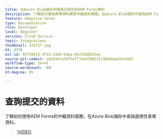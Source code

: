 ```yaml
---
title: 在Azure Blob儲存中搜尋已提交的AEM Forms資料
description: 了解如何使用表單資料模型中繼資料服務，在Azure Blob儲存中查詢AEM Forms已提交的資料。
feature: Adaptive Forms
type: Documentation
role: Developer
level: Beginner
version: Cloud Service
topic: Integrations
thumbnail: 335717.jpg
kt: 8370
exl-id: 45738615-4f15-43b0-bdaa-8b72288925ee
source-git-commit: ad203d7a34f5eff7de4768131c9b4ebae261da93
workflow-type: tm+mt
source-wordcount: '49'
ht-degree: 0%

---
```


# 查詢提交的資料

了解如何使用AEM Forms的中繼資料服務，在Azure Blob儲存中查詢適用性表單資料。

>[!VIDEO](https://video.tv.adobe.com/v/335717/?quality=12&learn=on)
